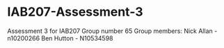 # IAB207-Assessment-3
Assessment 3 for IAB207
Group number 65
Group members:
Nick Allan - n10200266
Ben Hutton - N10534598
